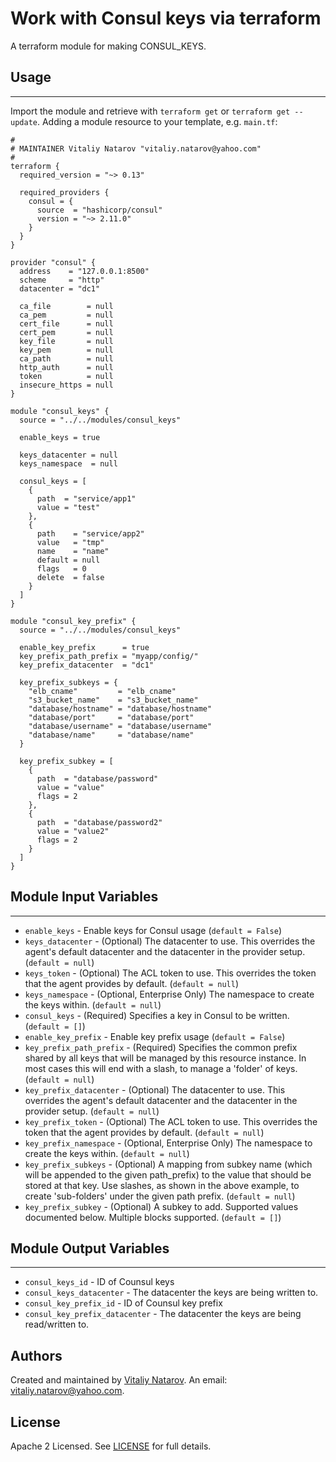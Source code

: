 # Work with Consul keys via terraform

A terraform module for making CONSUL_KEYS.


## Usage
----------------------
Import the module and retrieve with ```terraform get``` or ```terraform get --update```. Adding a module resource to your template, e.g. `main.tf`:

```
#
# MAINTAINER Vitaliy Natarov "vitaliy.natarov@yahoo.com"
#
terraform {
  required_version = "~> 0.13"

  required_providers {
    consul = {
      source  = "hashicorp/consul"
      version = "~> 2.11.0"
    }
  }
}

provider "consul" {
  address    = "127.0.0.1:8500"
  scheme     = "http"
  datacenter = "dc1"

  ca_file        = null
  ca_pem         = null
  cert_file      = null
  cert_pem       = null
  key_file       = null
  key_pem        = null
  ca_path        = null
  http_auth      = null
  token          = null
  insecure_https = null
}

module "consul_keys" {
  source = "../../modules/consul_keys"

  enable_keys = true

  keys_datacenter = null
  keys_namespace  = null

  consul_keys = [
    {
      path  = "service/app1"
      value = "test"
    },
    {
      path    = "service/app2"
      value   = "tmp"
      name    = "name"
      default = null
      flags   = 0
      delete  = false
    }
  ]
}

module "consul_key_prefix" {
  source = "../../modules/consul_keys"

  enable_key_prefix      = true
  key_prefix_path_prefix = "myapp/config/"
  key_prefix_datacenter  = "dc1"

  key_prefix_subkeys = {
    "elb_cname"         = "elb_cname"
    "s3_bucket_name"    = "s3_bucket_name"
    "database/hostname" = "database/hostname"
    "database/port"     = "database/port"
    "database/username" = "database/username"
    "database/name"     = "database/name"
  }

  key_prefix_subkey = [
    {
      path  = "database/password"
      value = "value"
      flags = 2
    },
    {
      path  = "database/password2"
      value = "value2"
      flags = 2
    }
  ]
}
```

## Module Input Variables
----------------------
- `enable_keys` - Enable keys for Consul usage (`default = False`)
- `keys_datacenter` - (Optional) The datacenter to use. This overrides the agent's default datacenter and the datacenter in the provider setup. (`default = null`)
- `keys_token` - (Optional) The ACL token to use. This overrides the token that the agent provides by default. (`default = null`)
- `keys_namespace` - (Optional, Enterprise Only) The namespace to create the keys within. (`default = null`)
- `consul_keys` - (Required) Specifies a key in Consul to be written.  (`default = []`)
- `enable_key_prefix` - Enable key prefix usage (`default = False`)
- `key_prefix_path_prefix` - (Required) Specifies the common prefix shared by all keys that will be managed by this resource instance. In most cases this will end with a slash, to manage a 'folder' of keys. (`default = null`)
- `key_prefix_datacenter` - (Optional) The datacenter to use. This overrides the agent's default datacenter and the datacenter in the provider setup. (`default = null`)
- `key_prefix_token` - (Optional) The ACL token to use. This overrides the token that the agent provides by default. (`default = null`)
- `key_prefix_namespace` - (Optional, Enterprise Only) The namespace to create the keys within. (`default = null`)
- `key_prefix_subkeys` - (Optional) A mapping from subkey name (which will be appended to the given path_prefix) to the value that should be stored at that key. Use slashes, as shown in the above example, to create 'sub-folders' under the given path prefix. (`default = null`)
- `key_prefix_subkey` - (Optional) A subkey to add. Supported values documented below. Multiple blocks supported. (`default = []`)

## Module Output Variables
----------------------
- `consul_keys_id` - ID of Counsul keys
- `consul_keys_datacenter` - The datacenter the keys are being written to.
- `consul_key_prefix_id` - ID of Counsul key prefix
- `consul_key_prefix_datacenter` - The datacenter the keys are being read/written to.


## Authors

Created and maintained by [Vitaliy Natarov](https://github.com/SebastianUA). An email: [vitaliy.natarov@yahoo.com](vitaliy.natarov@yahoo.com).

## License

Apache 2 Licensed. See [LICENSE](https://github.com/SebastianUA/terraform/blob/master/LICENSE) for full details.
